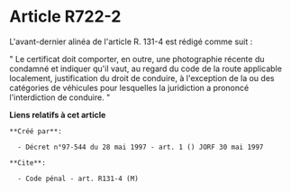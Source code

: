 # Article R722-2

L'avant-dernier alinéa de l'article R. 131-4 est rédigé comme suit :

" Le certificat doit comporter, en outre, une photographie récente du condamné et indiquer qu'il vaut, au regard du code de
la route applicable localement, justification du droit de conduire, à l'exception de la ou des catégories de véhicules pour
lesquelles la juridiction a prononcé l'interdiction de conduire. "

**Liens relatifs à cet article**

	**Créé par**:

	  - Décret n°97-544 du 28 mai 1997 - art. 1 () JORF 30 mai 1997

	**Cite**:

	  - Code pénal - art. R131-4 (M)
